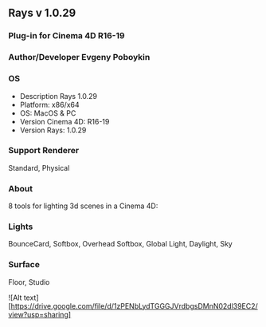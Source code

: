 ## Rays v 1.0.29

### Plug-in for Cinema 4D R16-19
### Author/Developer Evgeny Poboykin

### OS
- Description Rays 1.0.29
- Platform: x86/x64
- OS: MacOS & PC
- Version Cinema 4D: R16-19
- Version Rays: 1.0.29

### Support Renderer
Standard, Physical

### About
8 tools for lighting 3d scenes in a Cinema 4D:

### Lights
BounceCard, Softbox, Overhead Softbox, Global Light, Daylight, Sky

### Surface
Floor, Studio

![Alt text][https://drive.google.com/file/d/1zPENbLydTGGGJVrdbgsDMnN02dl39EC2/view?usp=sharing]

